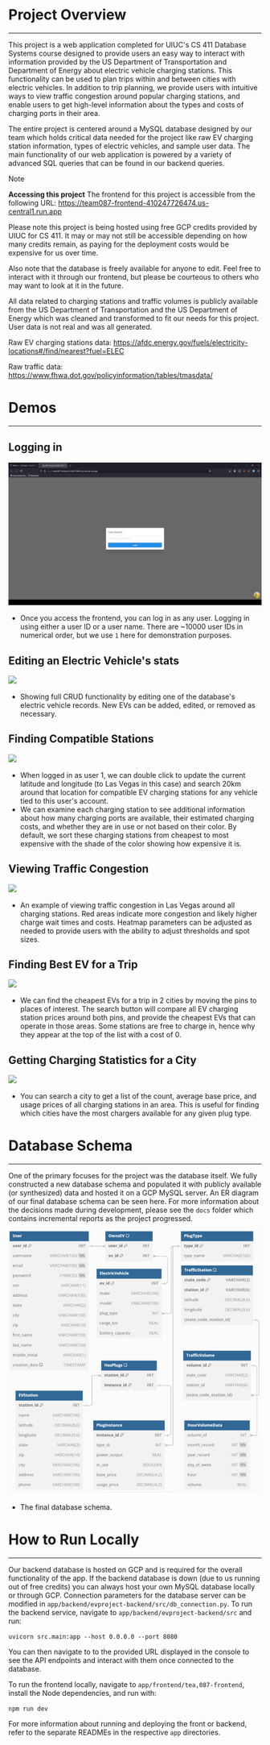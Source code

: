# Project Overview
---

This project is a web application completed for UIUC's CS 411 Database Systems course designed to provide users an easy way to interact with information provided by the US Department of Transportation and Department of Energy about electric vehicle charging stations. This functionality can be used to plan trips within and between cities with electric vehicles. In addition to trip planning, we provide users with intuitive ways to view traffic congestion around popular charging stations, and enable users to get high-level information about the types and costs of charging ports in their area. 

The entire project is centered around a MySQL database designed by our team which holds critical data needed for the project like raw EV charging station information, types of electric vehicles, and sample user data. The main functionality of our web application is powered by a variety of advanced SQL queries that can be found in our backend queries. 

> [!NOTE]
> **Accessing this project**
> The frontend for this project is accessible from the following URL:
> https://team087-frontend-410247726474.us-central1.run.app
> 
> Please note this project is being hosted using free GCP credits provided by UIUC for CS 411. It may or may not still be accessible depending on how many credits remain, as paying for the deployment costs would be expensive for us over time.
> 
> Also note that the database is freely available for anyone to edit. Feel free to interact with it through our frontend, but please be courteous to others who may want to look at it in the future.

All data related to charging stations and traffic volumes is publicly available from the US Department of Transportation and the US Department of Energy which was cleaned and transformed to fit our needs for this project. User data is not real and was all generated. 

Raw EV charging stations data: 
https://afdc.energy.gov/fuels/electricity-locations#/find/nearest?fuel=ELEC

Raw traffic data:
https://www.fhwa.dot.gov/policyinformation/tables/tmasdata/

# Demos
---
## Logging in

![](attachments/login.gif)
- Once you access the frontend, you can log in as any user. Logging in using either a user ID or a user name. There are ~10000 user IDs in numerical order, but we use `1` here for demonstration purposes.

## Editing an Electric Vehicle's stats
![](attachments/editEV.gif)
- Showing full CRUD functionality by editing one of the database's electric vehicle records. New EVs can be added, edited, or removed as necessary.

## Finding Compatible Stations

![](attachments/compatibleStations.gif)
- When logged in as user 1, we can double click to update the current latitude and longitude (to Las Vegas in this case) and search 20km around that location for compatible EV charging stations for any vehicle tied to this user's account.
- We can examine each charging station to see additional information about how many charging ports are available, their estimated charging costs, and whether they are in use or not based on their color. By default, we sort these charging stations from cheapest to most expensive with the shade of the color showing how expensive it is.

## Viewing Traffic Congestion

![](attachments/heatmap.gif)
- An example of viewing traffic congestion in Las Vegas around all charging stations. Red areas indicate more congestion and likely higher charge wait times and costs. Heatmap parameters can be adjusted as needed to provide users with the ability to adjust thresholds and spot sizes.

## Finding Best EV for a Trip

![](attachments/bestTripEV.gif)
- We can find the cheapest EVs for a trip in 2 cities by moving the pins to places of interest. The search button will compare all EV charging station prices around both pins, and provide the cheapest EVs that can operate in those areas. Some stations are free to charge in, hence why they appear at the top of the list with a cost of 0.

## Getting Charging Statistics for a City

![](attachments/plugInstanceStats.gif)
- You can search a city to get a list of the count, average base price, and usage prices of all charging stations in an area. This is useful for finding which cities have the most chargers available for any given plug type.


# Database Schema
---

One of the primary focuses for the project was the database itself. We fully constructed a new database schema and populated it with publicly available (or synthesized) data and hosted it on a GCP MySQL server. An ER diagram of our final database schema can be seen here. For more information about the decisions made during development, please see the `docs` folder which contains incremental reports as the project progressed.

![](attachments/Pasted%20image%2020250107155633.png)
- The final database schema. 

# How to Run Locally
---

Our backend database is hosted on GCP and is required for the overall functionality of the app. If the backend database is down (due to us running out of free credits) you can always host your own MySQL database locally or through GCP. Connection parameters for the database server can be modified in `app/backend/evproject-backend/src/db_connection.py`. To run the backend service, navigate to `app/backend/evproject-backend/src` and run:

```
uvicorn src.main:app --host 0.0.0.0 --port 8080
```

You can then navigate to to the provided URL displayed in the console to see the API endpoints and interact with them once connected to the database.

To run the frontend locally, navigate to `app/frontend/tea,087-frontend`, install the Node dependencies, and run with:

```
npm run dev
```

For more information about running and deploying the front or backend, refer to the separate READMEs in the respective `app` directories.

